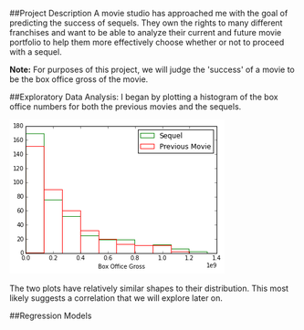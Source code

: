 ##Project Description
A movie studio has approached me with the goal of predicting the success of sequels. They own the rights to many different franchises and want to be able to analyze their current and future movie portfolio to help them more effectively choose whether or not to proceed with a sequel.

**Note:** For purposes of this project, we will judge the 'success' of a movie to be the box office gross of the movie.

##Exploratory Data Analysis:
I began by plotting a histogram of the box office numbers for both the previous movies and the sequels.

![](./img/BoxOffice_hist.png)

The two plots have relatively similar shapes to their distribution. This most likely suggests a correlation that we will explore later on.

##Regression Models
